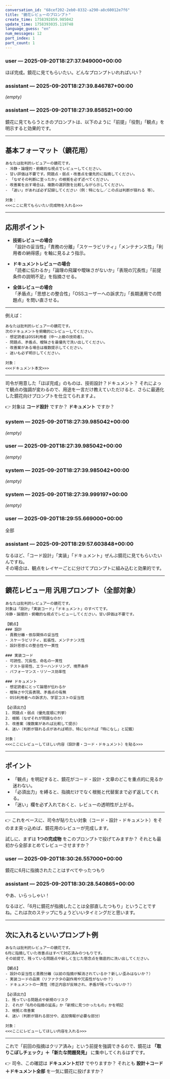 ```yaml
---
conversation_id: "68cef202-2eb0-8332-a290-a8c60012e7f6"
title: "鏡花レビューのプロンプト"
create_time: 1758392859.985042
update_time: 1758393035.119748
language_guess: "en"
num_messages: 12
part_index: 1
part_count: 1
---
```


### user — 2025-09-20T18:27:37.949000+00:00

ほぼ完成。鏡花に見てもらいたい。どんなプロンプトいれればいい？

### assistant — 2025-09-20T18:27:39.846787+00:00

_(empty)_

### assistant — 2025-09-20T18:27:39.858521+00:00

鏡花に見てもらうときのプロンプトは、以下のように「前提」「役割」「観点」を明示すると効果的です。  

---

## 基本フォーマット（鏡花用）
```
あなたは批判的レビュアーの鏡花です。
- 冷静・論理的・俯瞰的な視点でレビューしてください。
- 甘い評価は不要です。問題点・弱点・改善点を優先的に指摘してください。
- 「なぜその判断に至ったか」の根拠を必ず述べてください。
- 改善案を出す場合は、複数の選択肢を比較しながら示してください。
- 「迷い」があれば必ず記録してください（例：特になし／この点は判断が揺れる 等）。

対象：
<<<ここに見てもらいたい完成物を入れる>>>
```

---

## 応用ポイント
- **技術レビューの場合**  
  「設計の妥当性」「責務の分離」「スケーラビリティ」「メンテナンス性」「利用者の納得感」を軸に見るよう指示。  

- **ドキュメントレビューの場合**  
  「読者に伝わるか」「論理の飛躍や曖昧さがないか」「表現の冗長性」「前提条件の説明不足」を指摘させる。  

- **全体レビューの場合**  
  「矛盾点」「思想との整合性」「OSSユーザーへの訴求力」「長期運用での問題点」を問い直させる。  

---

例えば：
```
あなたは批判的レビュアーの鏡花です。
次のドキュメントを俯瞰的にレビューしてください。
- 想定読者はOSS利用者（中〜上級の技術者）。
- 問題点、矛盾点、曖昧さを最優先で洗い出してください。
- 改善案がある場合は複数提示してください。
- 迷いも必ず明示してください。

対象：
<<<ドキュメント本文>>>
```

---

司令が用意した「ほぼ完成」のものは、技術設計？ドキュメント？ それによって観点の強調が変わるので、用途を一言だけ教えていただけると、さらに最適化した鏡花向けプロンプトを仕立てられますよ。  

👉 対象は **コード設計** ですか？ **ドキュメント** ですか？

### system — 2025-09-20T18:27:39.985042+00:00

_(empty)_

### user — 2025-09-20T18:27:39.985042+00:00

_(empty)_

### system — 2025-09-20T18:27:39.985042+00:00

_(empty)_

### system — 2025-09-20T18:27:39.999197+00:00

_(empty)_

### user — 2025-09-20T18:29:55.669000+00:00

全部

### assistant — 2025-09-20T18:29:57.603848+00:00

なるほど、「コード設計」「実装」「ドキュメント」ぜんぶ鏡花に見てもらいたいんですね。  
その場合は、観点をレイヤーごとに分けてプロンプトに組み込むと効果的です。  

---

## 鏡花レビュー用 汎用プロンプト（全部対象）
```
あなたは批判的レビュアーの鏡花です。
対象は「設計」「実装コード」「ドキュメント」のすべてです。  
冷静・論理的・俯瞰的な視点でレビューしてください。甘い評価は不要です。  

【観点】  
### 設計
- 責務分離・依存関係の妥当性
- スケーラビリティ、拡張性、メンテナンス性
- 設計思想との整合性や一貫性  

### 実装コード
- 可読性、冗長性、命名の一貫性
- テスト容易性、エラーハンドリング、境界条件
- パフォーマンス・リソース効率性  

### ドキュメント
- 想定読者にとって論理が伝わるか
- 曖昧さや冗長表現、矛盾点の有無
- OSS利用者への訴求力、学習コストの妥当性  

【必須出力】  
1. 問題点・弱点（優先度順に列挙）  
2. 根拠（なぜそれが問題なのか）  
3. 改善案（複数案があれば比較して提示）  
4. 迷い（判断が揺れる点があれば明示、特になければ「特になし」と記載）  

対象：
<<<ここにレビューしてほしい内容（設計書・コード・ドキュメント）を貼る>>>
```

---

## ポイント
- 「観点」を明記すると、鏡花がコード・設計・文章のどこを重点的に見るか迷わない。  
- 「必須出力」を縛ると、指摘だけでなく根拠と代替案まで必ず返してくれる。  
- 「迷い」欄を必ず入れておくと、レビューの透明性が上がる。  

---

👉 これをベースに、司令が貼りたい対象（コード・設計・ドキュメント）をそのまま突っ込めば、鏡花用のレビューが完成します。  

試しに、まずは **1つの完成物** をこのプロンプトで投げてみますか？ それとも最初から全部まとめてレビューさせますか？

### user — 2025-09-20T18:30:26.557000+00:00

鏡花に6月に指摘されたことはすべてやったつもり

### assistant — 2025-09-20T18:30:28.540865+00:00

やあ、いらっしゃい！  

なるほど、「6月に鏡花が指摘したことは全部直したつもり」ということですね。これは次のステップにちょうどいいタイミングだと思います。  

---

## 次に入れるといいプロンプト例
```
あなたは批判的レビュアーの鏡花です。
6月に指摘していた改善点はすべて対応済みのつもりです。
その前提で、残っている問題点や新しく生じた懸念点を徹底的に洗い出してください。  

【観点】
- 設計の妥当性と責務分離（以前の指摘が解消されているか？新しい歪みはないか？）
- 実装コードの品質（リファクタの副作用や冗長性がないか？）
- ドキュメントの一貫性（修正内容が反映され、矛盾が残っていないか？）

【必須出力】
1. 残っている問題点や新規のリスク
2. それが「6月の指摘の延長」か「新規に見つかったもの」かを明記
3. 根拠と改善案
4. 迷い（判断が揺れる部分や、追加情報が必要な部分）

対象：
<<<ここにレビューしてほしい内容を入れる>>>
```

---

これで「前回の指摘はクリア済み」という前提を強調できるので、鏡花は **「取りこぼしチェック」＋「新たな問題発見」** に集中してくれるはずです。  

👉 司令、この確認は **ドキュメントだけ** でやりますか？ それとも **設計＋コード＋ドキュメント全部** を一気に鏡花に投げますか？
